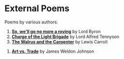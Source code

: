 # External Poems

Poems by various authors.

1. [**So, we'll go no more a roving**](./01-so-well-go-no-more-a-roving.md) by Lord Byron
2. [**Charge of the Light Brigade**](./02-charge-of-the-light-brigade.md) by Lord Alfred Tennyson
3. [**The Walrus and the Carpenter**](./03-the-walrus-and-the-carpenter.md) by Lewis Carroll

<!--  -->

1. [**Art vs. Trade**](./a0-art-vs-trade.md) by James Weldon Johnson

